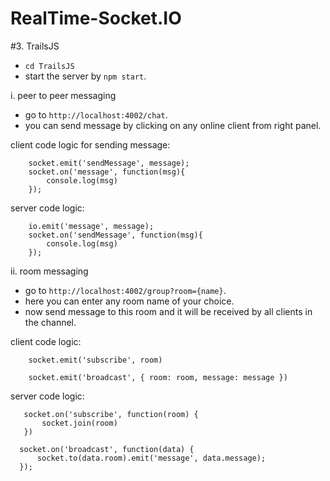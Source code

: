 # RealTime-Socket.IO

#3. TrailsJS
  - `cd TrailsJS`
  - start the server by `npm start`.

  i. peer to peer messaging
   - go to `http://localhost:4002/chat`.
   - you can send message by clicking on any online client from right panel.

  client code logic for sending message:

        socket.emit('sendMessage', message);
        socket.on('message', function(msg){
            console.log(msg)
        });

  server code logic:

        io.emit('message', message);
        socket.on('sendMessage', function(msg){
            console.log(msg)
        });

  ii. room messaging
   - go to `http://localhost:4002/group?room={name}`.
   - here you can enter any room name of your choice.
   - now send message to this room and it will be received by all clients in the channel.

   client code logic:

        socket.emit('subscribe', room)

        socket.emit('broadcast', { room: room, message: message })

   server code logic:

       socket.on('subscribe', function(room) {
           socket.join(room)
       })

      socket.on('broadcast', function(data) {
          socket.to(data.room).emit('message', data.message);
      });